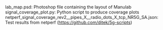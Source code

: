 lab_map.psd: Photoshop file containing the layout of Manulab
signal_coverage_plot.py: Python script to produce coverage plots
netperf_signal_coverage_rev2__pipes_X__radio_dots_X_tcp_NR5G_SA.json: Test results from netperf (https://github.com/ditek/5g-scripts) 
